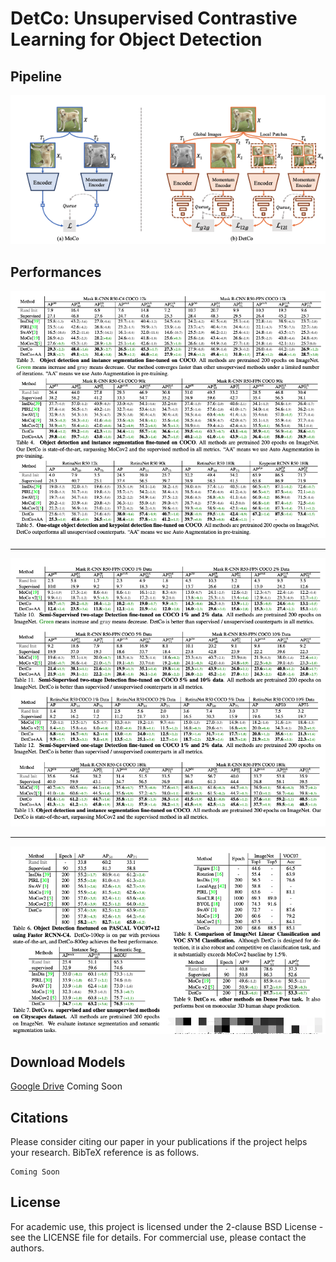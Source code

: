 # DetCo: Unsupervised Contrastive Learning for Object Detection


## Pipeline
![image-20190807160835333](imgs/pipeline.png)


## Performances
![Graph](imgs/res_coco.png)

-----

![Graph](imgs/res2_coco.png)

----

![Graph](imgs/other_res.png)


## Download Models
[Google Drive]() Coming Soon

## Citations
Please consider citing our paper in your publications if the project helps your research. BibTeX reference is as follows.

```
Coming Soon
```


## License

For academic use, this project is licensed under the 2-clause BSD License - see the LICENSE file for details. For commercial use, please contact the authors. 